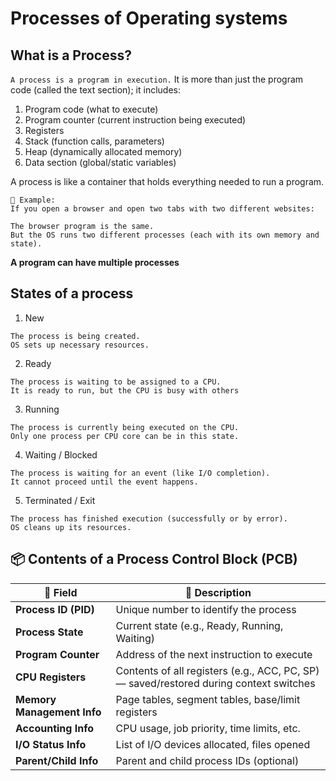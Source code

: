 # Processes of Operating systems
## What is a Process?
```A process is a program in execution.```
It is more than just the program code (called the text section); it includes:

1. Program code (what to execute)
2. Program counter (current instruction being executed)
3. Registers
4. Stack (function calls, parameters)
5. Heap (dynamically allocated memory)
6. Data section (global/static variables)

A process is like a container that holds everything needed to run a program.

```
📌 Example:
If you open a browser and open two tabs with two different websites:

The browser program is the same.
But the OS runs two different processes (each with its own memory and state).
```
**A program can have multiple processes**
## States of a process
1. New
```
The process is being created.
OS sets up necessary resources.
```

2. Ready
```
The process is waiting to be assigned to a CPU.
It is ready to run, but the CPU is busy with others
```
3. Running
```
The process is currently being executed on the CPU.
Only one process per CPU core can be in this state.
```
4. Waiting / Blocked
```
The process is waiting for an event (like I/O completion).
It cannot proceed until the event happens.
```
5. Terminated / Exit
```
The process has finished execution (successfully or by error).
OS cleans up its resources.
```

## 📦 Contents of a Process Control Block (PCB)

| 🔢 **Field**                 | 📄 **Description**                                      |
|-----------------------------|---------------------------------------------------------|
| **Process ID (PID)**        | Unique number to identify the process                  |
| **Process State**           | Current state (e.g., Ready, Running, Waiting)          |
| **Program Counter**         | Address of the next instruction to execute             |
| **CPU Registers**           | Contents of all registers (e.g., ACC, PC, SP) — saved/restored during context switches |
| **Memory Management Info**  | Page tables, segment tables, base/limit registers      |
| **Accounting Info**         | CPU usage, job priority, time limits, etc.             |
| **I/O Status Info**         | List of I/O devices allocated, files opened            |
| **Parent/Child Info**       | Parent and child process IDs (optional)                |




